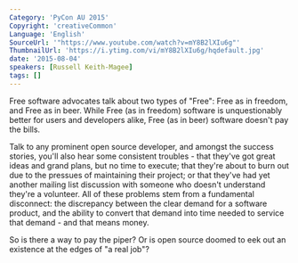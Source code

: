 ```yaml
---
Category: 'PyCon AU 2015'
Copyright: 'creativeCommon'
Language: 'English'
SourceUrl: '"https://www.youtube.com/watch?v=mY8B2lXIu6g"'
ThumbnailUrl: 'https://i.ytimg.com/vi/mY8B2lXIu6g/hqdefault.jpg'
date: '2015-08-04'
speakers: [Russell Keith-Magee]
tags: []
---
```

Free software advocates talk about two types of "Free": Free as in freedom, and Free as in beer. While Free (as in freedom) software is unquestionably better for users and developers alike, Free (as in beer) software doesn't pay the bills. 

Talk to any prominent open source developer, and amongst the success stories, you'll also hear some consistent troubles - that they've got great ideas and grand plans, but no time to execute; that they're about to burn out due to the pressues of maintaining their project; or that they've had yet another mailing list discussion with someone who doesn't understand they're a volunteer. All of these problems stem from a fundamental disconnect: the discrepancy between the clear demand for a software product, and the ability to convert that demand into time needed to service that demand - and that means money.

So is there a way to pay the piper? Or is open source doomed to eek out an existence at the edges of "a real job"?


